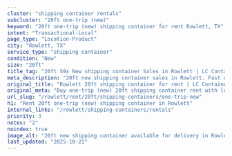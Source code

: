 ```yaml
---
cluster: "shipping container rentals"
subcluster: "20ft one-trip (new)"
keyword: "20ft one-trip (new) shipping container for rent Rowlett, TX"
intent: "Transactional-Local"
page_type: "Location-Product"
city: "Rowlett, TX"
service_type: "shipping container"
condition: "New"
size: "20ft"
title_tag: "20ft S9x New shipping container Sales in Rowlett | LC Container"
meta_description: "20ft new shipping container sales in Rowlett. Fast delivery, competitive pricing. Serving shipping containers area. Quote ID: TVS. Call (214) 524-4168 for your free quote today."
original_title: "Rowlett 20ft shipping container for rent | LC Container"
original_meta: "Buy one-trip (new) 20ft shipping container rent with local delivery in Rowlett, TX. LC Container — local Since 2003. Request a fast quote today."
url_slug: "/rowlett/rent/20ft/shipping-containers/one-trip-new"
h1: "Rent 20ft one-trip (new) shipping container in Rowlett"
internal_links: "/rowlett/shipping-containers/rentals"
priority: 3
notes: "2"
noindex: true
image_alt: "20ft new shipping container available for delivery in Rowlett"
last_updated: "2025-10-21"
---
```


<!-- TODO: Add unique city/inventory copy, images, and internal links here. -->
